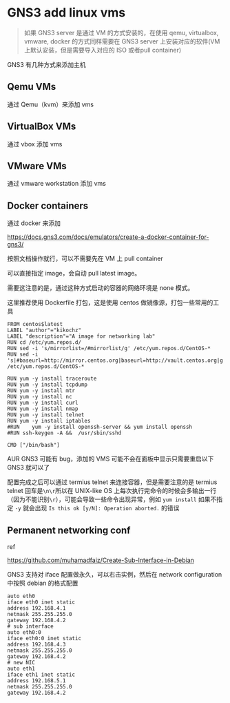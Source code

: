 # GNS3 add linux vms

> 如果 GNS3 server 是通过 VM 的方式安装的，在使用 qemu, virtualbox, vmware, docker 的方式同样需要在 GNS3 server 上安装对应的软件(VM上默认安装，但是需要导入对应的 ISO 或者pull container)

GNS3 有几种方式来添加主机

## Qemu VMs

通过 Qemu（kvm）来添加 vms

## VirtualBox VMs

通过 vbox 添加 vms

## VMware VMs

通过 vmware workstation 添加 vms

## Docker containers

通过 docker 来添加

https://docs.gns3.com/docs/emulators/create-a-docker-container-for-gns3/

按照文档操作就行，可以不需要先在 VM 上 pull container

可以直接指定 image，会自动 pull latest image。

需要这注意的是，通过这种方式启动的容器的网络环境是 none 模式。

这里推荐使用 Dockerfile 打包，这是使用 centos 做镜像源，打包一些常用的工具

```
FROM centos$latest
LABEL "author"="kikochz"
LABEL "description"="A image for networking lab"
RUN cd /etc/yum.repos.d/
RUN sed -i 's/mirrorlist=/#mirrorlist/g' /etc/yum.repos.d/CentOS-*
RUN sed -i 's|#baseurl=http://mirror.centos.org|baseurl=http://vault.centos.org|g' /etc/yum.repos.d/CentOS-*

RUN yum -y install traceroute 
RUN yum -y install tcpdump 
RUN yum -y install mtr
RUN yum -y install nc
RUN yum -y install curl
RUN yum -y install nmap
RUN yum -y install telnet
RUN yum -y install iptables
#RUN    yum -y install openssh-server && yum install openssh
#RUN ssh-keygen -A &&  /usr/sbin/sshd

CMD ["/bin/bash"]
```

AUR GNS3 可能有 bug，添加的 VMS 可能不会在面板中显示只需要重启以下 GNS3 就可以了

配置完成之后可以通过 termius telnet 来连接容器，但是需要注意的是 termius telnet 回车是`\n\r`所以在 UNIX-like OS 上每次执行完命令的时候会多输出一行 （因为不能识别`\r`），可能会导致一些命令出现异常，例如 `yum install` 如果不指定 `-y` 就会出现 `Is this ok [y/N]: Operation aborted.` 的错误

## Permanent networking conf

ref

https://github.com/muhamadfaiz/Create-Sub-Interface-in-Debian

GNS3 支持对 iface 配置做永久，可以右击实例，然后在 network configuration 中按照 debian 的格式配置

```
auto eth0
iface eth0 inet static
address 192.168.4.1
netmask 255.255.255.0
gateway 192.168.4.2
# sub interface
auto eth0:0
iface eth0:0 inet static
address 192.168.4.3
netmask 255.255.255.0
gateway 192.168.4.2
# new NIC
auto eth1 
iface eth1 inet static
address 192.168.5.1
netmask 255.255.255.0
gateway 192.168.4.2
```

